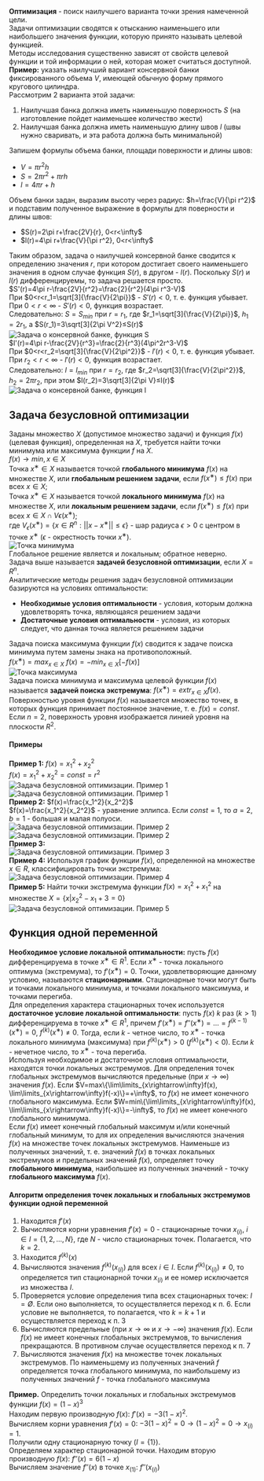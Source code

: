 **Оптимизация** - поиск наилучшего варианта точки зрения намеченной цели.  
Задачи оптимизации сводятся к отысканию наименьшего или наибольшего значения функции, которую принято называть целевой функцией.  
Методы исследования существенно зависят от свойств целевой функции и той информации о ней, которая может считаться доступной.  
**Пример:** указать наилучший вариант консервной банки фиксированного объема $V$, имеющей обычную форму прямого кругового цилиндра.  
Рассмотрим 2 варианта этой задачи:
1. Наилучшая банка должна иметь наименьшую поверхность $S$ (на изготовление пойдет наименьшее количество жести)
2. Наилучшая банка должна иметь наименьшую длину швов $l$ (швы нужно сваривать, и эта работа должна быть минимальной)
  
Запишем формулы объема банки, площади поверхности и длины швов:
- $V=\pi r^2h$
- $S=2\pi r^2+\pi rh$
- $l=4\pi r+h$
  
Объем банки задан, выразим высоту через радиус: $h=\frac{V}{\pi r^2}$ и подставим полученное выражение в формулы для поверности и длины швов:
- $S(r)=2\pi r+\frac{2V}{r}, 0<r<\infty$
- $l(r)=4\pi r+\frac{V}{\pi r^2}, 0<r<\infty$
  
Таким образом, задача о наилучшей консервной банке сводится к определению значения $r$, при котором достигает своего наименьшего значения в одном случае функция $S(r)$, в другом - $l(r)$. Поскольку $S(r)$ и $l(r)$ дифференцируемы, то задача решается просто.  
$S'(r)=4\pi r-\frac{2V}{r^2}=\frac{2}{r^2}(4\pi r^3-V)$  
При $0<r<r_1=\sqrt[3]{\frac{V}{2\pi}}$ - $S'(r)<0$, т. е. функция убывает.  
При $0<r<\infty$ - $S'(r)<0$, функция возрастает.  
Следовательно: $S=S_{min}$ при $r=r_1$, где $r_1=\sqrt[3]{\frac{V}{2\pi}}$, $h_1=2r_1$, а $S(r_1)=3\sqrt[3]{2\pi V^2}≤S(r)$  
![Задача о консервной банке, функция S](../Pictures/04_01.%20Задача%20о%20консервной%20банке,%20функция%20S.png)  
$l'(r)=4\pi r-\frac{2V}{r^3}=\frac{2}{r^3}(4\pi^2r^3-V)$  
При $0<r<r_2=\sqrt[3]{\frac{V}{2\pi^2}}$ - $l'(r)<0$, т. е. функция убывает.  
При $r_2<r<\infty$ - $l'(r)<0$, функция возрастает.  
Следовательно: $l=l_{min}$ при $r=r_2$, где $r_2=\sqrt[3]{\frac{V}{2\pi^2}}$, $h_2=2\pi r_2$, при этом $l(r_2)=3\sqrt[3]{2\pi V}≤l(r)$  
![Задача о консервной банке, функция l](../Pictures/04_02.%20Задача%20о%20консервной%20банке,%20функция%20l.png)  
## Задача безусловной оптимизации
Заданы множество $X$ (допустимое множество задачи) и функция $f(x)$ (целевая функция), определенная на $X$, требуется найти точки минимума или максимума функции $f$ на $X$.  
$f(x)\rightarrow min, x\in X$  
Точка $x^∗\in X$ называется точкой **глобального минимума** $f(x)$ на множестве $X$, или **глобальным решением задачи**, если $f(x^∗)≤f(x)$ при всех $x\in X$;  
Точка $x^∗\in X$ называется точкой **локального минимума** $f(x)$ на множестве $X$, или **локальным решением задачи**, если $f(x^∗)≤f(x)$ при всех $x\in X∩V\epsilon(x^∗)$;  
где $V_{\epsilon}(x^∗)=\{x\in R^n: ||x-x^∗||≤\epsilon\}$ - шар радиуса $\epsilon>0$ c центром в точке $x^∗$ ($\epsilon$ - окрестность точки $x^∗$).  
![Точка минимума](../Pictures/04_03.%20Точка%20минимума.png)  
Глобальное решение является и локальным; обратное неверно.  
Задача выше называется **задачей безусловной оптимизации**, если $X=R^n$.  
Аналитические методы решения задач безусловной оптимизации базируются на условиях оптимальности:
- **Необходимые условия оптимальности** - условия, которым должна удовлетворять точка, являющаяся решением задачи
- **Достаточные условия оптимальности** - условия, из которых следует, что данная точка является решением задачи
  
Задача поиска максимума функции $f(x)$ сводится к задаче поиска минимума путем замены знака на противоположный.  
$f(x^∗)=max_{x\in X}\ f(x)=-min_{x\in X}[-f(x)]$  
![Точка максимума](../Pictures/04_04.%20Точка%20максимума.png)  
Задача поиска минимума и максимума целевой функции $f(x)$ называется **задачей поиска экстремума**: $f(x^∗)=extr_{x\in X}f(x)$.  
Поверхностью уровня функции $f(x)$ называется множество точек, в которых функция принимает постоянное значение, т. е. $f(x)=const$. Если $n=2$, поверхность уровня изображается линией уровня на плоскости $R^2$.
#### Примеры
**Пример 1:** $f(x)=x_1^2+x_2^2$  
$f(x)=x_1^2+x_2^2=const=r^2$  
![Задача безусловной оптимизации. Пример 1](../Pictures/04_05.%20Задача%20безусловной%20оптимизации.%20Пример%201.png)  
![Задача безусловной оптимизации. Пример 1](../Pictures/04_06.%20Задача%20безусловной%20оптимизации.%20Пример%201.png)  
**Пример 2:** $f(x)=\frac{x_1^2}{x_2^2}$  
$f(x)=\frac{x_1^2}{x_2^2}$ - уравнение эллипса. Если $const=1$, то $a=2$, $b=1$ - большая и малая полуоси.  
![Задача безусловной оптимизации. Пример 2](../Pictures/04_07.%20Задача%20безусловной%20оптимизации.%20Пример%202.png)  
![Задача безусловной оптимизации. Пример 2](../Pictures/04_08.%20Задача%20безусловной%20оптимизации.%20Пример%202.png)  
**Пример 3:**  
![Задача безусловной оптимизации. Пример 3](../Pictures/04_09.%20Задача%20безусловной%20оптимизации.%20Пример%203.png)  
**Пример 4:** Используя график функции $f(x)$, определенной на множестве $x\in R$, классифицировать точки экстремума:  
![Задача безусловной оптимизации. Пример 4](../Pictures/04_10.%20Задача%20безусловной%20оптимизации.%20Пример%204.png)  
**Пример 5:** Найти точки экстремума функции $f(x)=x_1^2+x_1^2$ на множестве $X=\{x|x_2^2-x_1+3=0\}$  
![Задача безусловной оптимизации. Пример 5](../Pictures/04_11.%20Задача%20безусловной%20оптимизации.%20Пример%205.png)  
## Функция одной переменной
**Необходимое условие локальной оптимальности:** пусть $f(x)$ дифференцируема в точке $x^∗\in R^1$. Если $x^∗$ - точка локального оптимума (экстремума), то $f'(x^∗)=0$. Точки, удовлетворяющие данному условию, называются **стационарными**. Стационарные точки могут быть и точками локального минимума, и точками локального максимума, и точками перегиба.  
Для определения характера стационарных точек используется **достаточное условие локальной оптимальности**: пусть $f(x)$ $k$ раз ($k>1$) дифференцируема в точке $x^∗\in R^1$, причем $f'(x^∗)=f''(x^∗)=...=f^{(k-1)}(x^∗)=0$, $f^{(k)}(x^∗)≠0$. Тогда, если $k$ - четное число, то $x^∗$ - точка локального минимума (максимума) при $f^{(k)}(x^∗)>0$ ($f^{(k)}(x^∗)<0$). Если $k$ - нечетное число, то $x^∗$ - точа перегиба.  
Используя необходимое и достаточное условия оптимальности, находятся точки локальных экстремумов. Для определения точек глобальных экстремумов вычисляются предельные (при $x\rightarrow\infty$) значения $f(x)$. Если $V=max\{\lim\limits_{x\rightarrow\infty}f(x), \lim\limits_{x\rightarrow\infty}f(-x)\}=+\infty$, то $f(x)$ не имеет конечного глобального максимума. Если $W=min\{\lim\limits_{x\rightarrow\infty}f(x), \lim\limits_{x\rightarrow\infty}f(-x)\}=-\infty$, то $f(x)$ не имеет конечного глобального минимума.  
Если $f(x)$ имеет конечный глобальный максимум и/или конечный глобальный минимум, то для их определения вычисляются значения $f(x)$ на множестве точек локальных экстремумов. Наименьше из полученных значений, т. е. значений $f(x)$ в точках локальных экстремумов и предельных значений $f(x)$, определяет точку **глобального минимума**, наибольшее из полученных значений - точку **глобального максимума** $f(x)$.
#### Алгоритм определения точек локальных и глобальных экстремумов функции одной переменной
1. Находится $f'(x)$
2. Вычисляются корни уравнения $f'(x)=0$ - стационарные точки $x_{(i)}$, $i\in I=\{1, 2, ..., N\}$, где $N$ - число стационарных точек. Полагается, что $k=2$. 
3. Находится $f^{(k)}(x)$
4. Вычисляются значения $f^{(k)}(x_{(i)})$ для всех $i\in I$. Если $f^{(k)}(x_{(i)})≠0$, то определяется тип стационарной точки $x_{(i)}$ и ее номер исключается из множества $I$.
5. Проверяется условие определения типа всех стационарных точек: $I=Ø$. Если оно выполняется, то осуществляется переход к п. 6. Если условие не выполняется, то полагается, что $k=k+1$ и осуществляется переход к п. 3
6. Вычисляются предельные (при $x\rightarrow\infty$ и $x\rightarrow-\infty$) значения $f(x)$. Если $f(x)$ не имеет конечных глобальных экстремумов, то вычисления прекращаются. В противном случае осуществляется переход к п. 7
7. Вычисляются значения $f(x)$ на множестве точек локальных экстремумов. По наименьшему из полученных значений $f$ определяется точка глобального минимума, по наибольшему из полученных значений $f$ - точка глобального максимума
  
**Пример.** Определить точки локальных и глобальных экстремумов функции $f(x)=(1-x)^3$  
Находим первую производную $f(x)$: $f'(x)=-3(1-x)^2$.  
Вычисляем корни уравнения $f'(x)=0$: $-3(1-x)^2=0\rightarrow (1-x)^2=0 \rightarrow x_{(i)}=1$.  
Получили одну стационарную точку ($I=\{1\}$).  
Определяем характер стационарной точки. Находим вторую производную $f(x)$: $f''(x)=6(1-x)$  
Вычисляем значение $f''(x)$ в точке $x_{(1)}$: $f''(x_{(i)})$